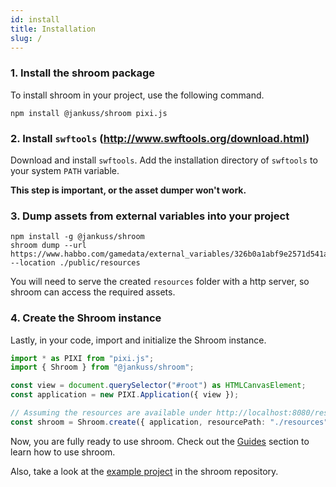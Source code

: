 ```yaml
---
id: install
title: Installation
slug: /
---
```


### 1. Install the shroom package

To install shroom in your project, use the following command.

```
npm install @jankuss/shroom pixi.js
```

### 2. Install `swftools` (http://www.swftools.org/download.html)

Download and install `swftools`. Add the installation directory of `swftools` to your system `PATH` variable.

**This step is important, or the asset dumper won't work.**

### 3. Dump assets from external variables into your project

```
npm install -g @jankuss/shroom
shroom dump --url https://www.habbo.com/gamedata/external_variables/326b0a1abf9e2571d541ac05e6eb3173b83bddea --location ./public/resources
```

You will need to serve the created `resources` folder with a http server, so shroom can access the required assets.

### 4. Create the Shroom instance

Lastly, in your code, import and initialize the Shroom instance.

```ts
import * as PIXI from "pixi.js";
import { Shroom } from "@jankuss/shroom";

const view = document.querySelector("#root") as HTMLCanvasElement;
const application = new PIXI.Application({ view });

// Assuming the resources are available under http://localhost:8080/resources
const shroom = Shroom.create({ application, resourcePath: "./resources" });
```

Now, you are fully ready to use shroom.
Check out the [Guides](create-room.md) section to learn how to use shroom.

Also, take a look at the [example project](https://github.com/jankuss/shroom/tree/master/example) in the shroom repository.
